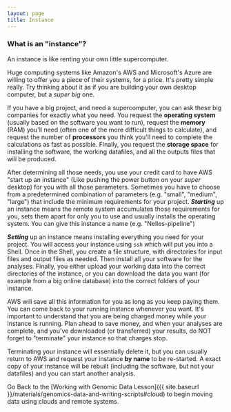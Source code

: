 ```yaml
---
layout: page
title: Instance
---
```


### What is an "instance"?

An instance is like renting your own little supercomputer. 

Huge computing systems like Amazon's AWS and Microsoft's Azure are 
willing to offer you a piece of their systems, for a price. 
It's pretty simple really. Try thinking about it as if you are building 
your own desktop computer, but a *super big* one. 

If you have a big project, and need a supercomputer, you can
ask these big companies for exactly what you need. You request the **operating system**
(usually based on the software you want to run), request the **memory** (RAM) you'll need
(often one of the more difficult things to calculate), and request the number of
**processors** you think you'll need to complete the calculations as fast as possible. 
Finally, you request the **storage space** for installing the software, the working datafiles, 
and all the outputs files that will be produced.

After determining all those needs, you use your credit card to have AWS 
"start up an instance" (Like pushing the power button on your *super* desktop) 
for you with all those parameters. Sometimes you have to choose 
from a predetermined combination of parameters (e.g. "small", "medium", "large") that 
include the minimum requirements for your project. ***Starting*** up an instance 
means the remote system accumulates those requirements for you, sets them apart for only you to use
and usually installs the operating system. You can give this instance a name (e.g. "Nelles-pipeline")

***Setting*** up an instance means installing everything you need for your project. You will 
access your instance using `ssh` which will put you into a Shell. Once in the 
Shell, you create a file structure, with directories for input files and output 
files as needed. Then install all your software for the analyses. Finally, you 
either upload your working data into the 
correct directories of the instance, 
or you can download the data you want (for example from a big online database) 
into the correct folders of your instance.

AWS will save all this information for you as long as you keep paying them. 
You can come back to your running instance 
whenever you want. It's important to understand that you are being charged money 
while your instance is running. Plan ahead to save money, and when your analyses 
are complete, and you've downloaded (or transferred) your results, do NOT forget
to "terminate" your instance so that charges stop. 

Terminating your instance will essentially delete it, but you can usually return 
to AWS and request your instance **by name** to be re-started. A exact copy of 
your instance will be rebuilt (including the software, but not your datafiles) 
and you can start another analysis. 

Go Back to the [Working with Genomic Data Lesson]({{ site.baseurl }}/materials/genomics-data-and-writing-scripts#cloud)
to begin moving data using clouds and remote systems.

